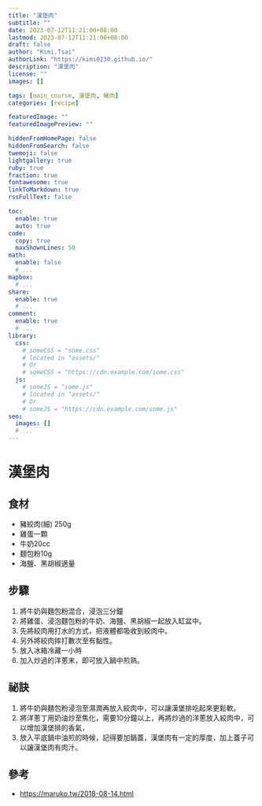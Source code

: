 ```yaml
---
title: "漢堡肉"
subtitle: ""
date: 2023-07-12T11:21:00+08:00
lastmod: 2023-07-12T11:21:00+08:00
draft: false
author: "Kimi.Tsai"
authorLink: "https://kimi0230.github.io/"
description: "漢堡肉"
license: ""
images: []

tags: [main_course, 漢堡肉, 豬肉]
categories: [recipe]

featuredImage: ""
featuredImagePreview: ""

hiddenFromHomePage: false
hiddenFromSearch: false
twemoji: false
lightgallery: true
ruby: true
fraction: true
fontawesome: true
linkToMarkdown: true
rssFullText: false

toc:
  enable: true
  auto: true
code:
  copy: true
  maxShownLines: 50
math:
  enable: false
  # ...
mapbox:
  # ...
share:
  enable: true
  # ...
comment:
  enable: true
  # ...
library:
  css:
    # someCSS = "some.css"
    # located in "assets/"
    # Or
    # someCSS = "https://cdn.example.com/some.css"
  js:
    # someJS = "some.js"
    # located in "assets/"
    # Or
    # someJS = "https://cdn.example.com/some.js"
seo:
  images: []
  # ...
---
```


# 漢堡肉

## 食材
* 豬絞肉(細) 250g
* 雞蛋一顆
* 牛奶20cc
* 麵包粉10g
* 海鹽、黑胡椒適量


## 步驟
1. 將牛奶與麵包粉混合，浸泡三分鐘
2. 將雞蛋、浸泡麵包粉的牛奶、海鹽、黑胡椒一起放入缸盆中。
3. 先將絞肉用打水的方式，把液體都吸收到絞肉中。
4. 另外將絞肉摔打數次至有黏性。
5. 放入冰箱冷藏一小時
6. 加入炒過的洋蔥末，即可放入鍋中煎熟。

## 祕訣
1. 將牛奶與麵包粉浸泡至濕潤再放入絞肉中，可以讓漢堡排吃起來更鬆軟。
2. 將洋蔥丁用奶油炒至焦化，需要10分鐘以上，再將炒過的洋蔥放入絞肉中，可以增加漢堡排的香氣，
3. 放入平底鍋中油煎的時候，記得要加鍋蓋，漢堡肉有一定的厚度，加上蓋子可以讓漢堡肉有肉汁。

## 參考
* https://maruko.tw/2018-08-14.html
